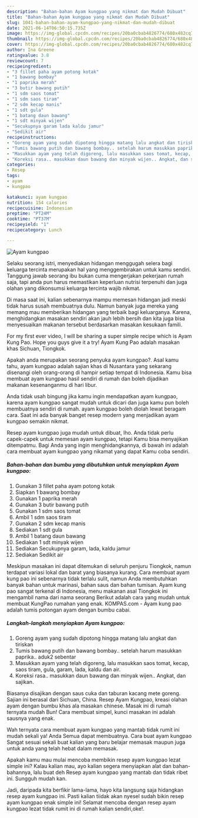 ```yaml
---
description: "Bahan-bahan Ayam kungpao yang nikmat dan Mudah Dibuat"
title: "Bahan-bahan Ayam kungpao yang nikmat dan Mudah Dibuat"
slug: 1041-bahan-bahan-ayam-kungpao-yang-nikmat-dan-mudah-dibuat
date: 2021-06-14T06:50:15.735Z
image: https://img-global.cpcdn.com/recipes/20ba0cbab4826774/680x482cq70/ayam-kungpao-foto-resep-utama.jpg
thumbnail: https://img-global.cpcdn.com/recipes/20ba0cbab4826774/680x482cq70/ayam-kungpao-foto-resep-utama.jpg
cover: https://img-global.cpcdn.com/recipes/20ba0cbab4826774/680x482cq70/ayam-kungpao-foto-resep-utama.jpg
author: Ina Greene
ratingvalue: 3.8
reviewcount: 7
recipeingredient:
- "3 fillet paha ayam potong kotak"
- "1 bawang bombay"
- "1 paprika merah"
- "3 butir bawang putih"
- "1 sdm saos tomat"
- "1 sdm saos tiram"
- "2 sdm kecap manis"
- "1 sdt gula"
- "1 batang daun bawang"
- "1 sdt minyak wijen"
- "Secukupnya garam lada kaldu jamur"
- "Sedikit air"
recipeinstructions:
- "Goreng ayam yang sudah dipotong hingga matang lalu angkat dan tiriskan"
- "Tumis bawang putih dan bawang bombay.. setelah harum masukkan paprika.. aduk2 sebentar"
- "Masukkan ayam yang telah digoreng, lalu masukkan saos tomat, kecap, saos tiram, gula, garam, lada, kaldu dan air."
- "Koreksi rasa.. masukkan daun bawang dan minyak wijen.. Angkat, dan sajikan."
categories:
- Resep
tags:
- ayam
- kungpao

katakunci: ayam kungpao 
nutrition: 154 calories
recipecuisine: Indonesian
preptime: "PT24M"
cooktime: "PT37M"
recipeyield: "1"
recipecategory: Lunch

---
```



![Ayam kungpao](https://img-global.cpcdn.com/recipes/20ba0cbab4826774/680x482cq70/ayam-kungpao-foto-resep-utama.jpg)

Selaku seorang istri, menyediakan hidangan menggugah selera bagi keluarga tercinta merupakan hal yang menggembirakan untuk kamu sendiri. Tanggung jawab seorang ibu bukan cuma mengerjakan pekerjaan rumah saja, tapi anda pun harus memastikan keperluan nutrisi terpenuhi dan juga olahan yang dikonsumsi keluarga tercinta wajib nikmat.

Di masa  saat ini, kalian sebenarnya mampu memesan hidangan jadi meski tidak harus susah membuatnya dulu. Namun banyak juga mereka yang memang mau memberikan hidangan yang terbaik bagi keluarganya. Karena, menghidangkan masakan sendiri akan jauh lebih bersih dan kita juga bisa menyesuaikan makanan tersebut berdasarkan masakan kesukaan famili. 

For my first ever video, I will be sharing a super simple recipe which is Ayam Kung Pao. Hope you guys give it a try! Ayam Kung Pao adalah masakan khas Sichuan, Tiongkok.

Apakah anda merupakan seorang penyuka ayam kungpao?. Asal kamu tahu, ayam kungpao adalah sajian khas di Nusantara yang sekarang disenangi oleh orang-orang di hampir setiap tempat di Indonesia. Kamu bisa membuat ayam kungpao hasil sendiri di rumah dan boleh dijadikan makanan kesenanganmu di hari libur.

Anda tidak usah bingung jika kamu ingin mendapatkan ayam kungpao, karena ayam kungpao sangat mudah untuk dicari dan juga kamu pun boleh membuatnya sendiri di rumah. ayam kungpao boleh diolah lewat beragam cara. Saat ini ada banyak banget resep modern yang menjadikan ayam kungpao semakin nikmat.

Resep ayam kungpao juga mudah untuk dibuat, lho. Anda tidak perlu capek-capek untuk memesan ayam kungpao, tetapi Kamu bisa menyajikan ditempatmu. Bagi Anda yang ingin menghidangkannya, di bawah ini adalah cara membuat ayam kungpao yang nikamat yang dapat Kamu coba sendiri.

<!--inarticleads1-->

##### Bahan-bahan dan bumbu yang dibutuhkan untuk menyiapkan Ayam kungpao:

1. Gunakan 3 fillet paha ayam potong kotak
1. Siapkan 1 bawang bombay
1. Gunakan 1 paprika merah
1. Gunakan 3 butir bawang putih
1. Gunakan 1 sdm saos tomat
1. Ambil 1 sdm saos tiram
1. Gunakan 2 sdm kecap manis
1. Sediakan 1 sdt gula
1. Ambil 1 batang daun bawang
1. Sediakan 1 sdt minyak wijen
1. Sediakan Secukupnya garam, lada, kaldu jamur
1. Sediakan Sedikit air


Meskipun masakan ini dapat ditemukan di seluruh penjuru Tiongkok, namun terdapat variasi lokal dan barat yang biasanya kurang. Cara membuat ayam kung pao ini sebenarnya tidak terlalu sulit, namun Anda membutuhkan banyak bahan untuk marinasi, bahan saus dan bahan tumisan. Ayam kung pao sangat terkenal di Indonesia, menu makanan asal Tiongkok ini mengambil nama dari nama seorang Berikut adalah cara yang mudah untuk membuat KungPao rumahan yang enak. KOMPAS.com - Ayam kung pao adalah tumis potongan ayam dengan bumbu cabai. 

<!--inarticleads2-->

##### Langkah-langkah menyiapkan Ayam kungpao:

1. Goreng ayam yang sudah dipotong hingga matang lalu angkat dan tiriskan
1. Tumis bawang putih dan bawang bombay.. setelah harum masukkan paprika.. aduk2 sebentar
1. Masukkan ayam yang telah digoreng, lalu masukkan saos tomat, kecap, saos tiram, gula, garam, lada, kaldu dan air.
1. Koreksi rasa.. masukkan daun bawang dan minyak wijen.. Angkat, dan sajikan.


Biasanya disajikan dengan saus cuka dan taburan kacang mete goreng. Sajian ini berasal dari Sichuan, China. Resep Ayam Kungpao, kreasi olahan ayam dengan bumbu khas ala masakan chinese. Masak ini di rumah ternyata mudah Bun! Cara membuat simpel, kunci masakan ini adalah sausnya yang enak. 

Wah ternyata cara membuat ayam kungpao yang mantab tidak rumit ini mudah sekali ya! Anda Semua dapat membuatnya. Cara buat ayam kungpao Sangat sesuai sekali buat kalian yang baru belajar memasak maupun juga untuk anda yang telah hebat dalam memasak.

Apakah kamu mau mulai mencoba membikin resep ayam kungpao lezat simple ini? Kalau kalian mau, ayo kalian segera menyiapkan alat dan bahan-bahannya, lalu buat deh Resep ayam kungpao yang mantab dan tidak ribet ini. Sungguh mudah kan. 

Jadi, daripada kita berfikir lama-lama, hayo kita langsung saja hidangkan resep ayam kungpao ini. Pasti kalian tiidak akan nyesel sudah bikin resep ayam kungpao enak simple ini! Selamat mencoba dengan resep ayam kungpao lezat tidak rumit ini di rumah kalian sendiri,oke!.

